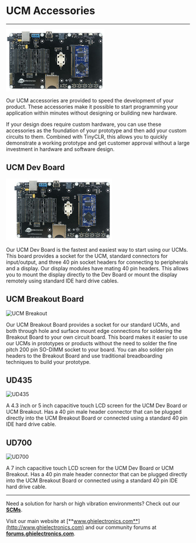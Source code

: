 # UCM Accessories
---
![G400 Dev Board](../ucm/images/ucm_dev_board_noborder.jpg)

Our UCM accessories are provided to speed the development of your product.  These accessories make it possible to start programming your application within minutes without designing or building new hardware.

If your design does require custom hardware, you can use these accessories as the foundation of your prototype and then add your custom circuits to them.  Combined with TinyCLR, this allows you to quickly demonstrate a working prototype and get customer approval without a large investment in hardware and software design.


## UCM Dev Board
![UCM Dev board](images/ucm_dev_board.jpg)

Our UCM Dev Board is the fastest and easiest way to start using our UCMs.  This board provides a socket for the UCM, standard connectors for input/output, and three 40 pin socket headers for connecting to peripherals and a display.  Our display modules have mating 40 pin headers.  This allows you to mount the display directly to the Dev Board or mount the display remotely using standard IDE hard drive cables.
  
## UCM Breakout Board
![UCM Breakout](images/ucm_breakout.jpg)

Our UCM Breakout Board provides a socket for our standard UCMs, and both through hole and surface mount edge connections for soldering the Breakout Board to your own circuit board.  This board makes it easier to use our UCMs in prototypes or products without the need to solder the fine pitch 200 pin SO-DIMM socket to your board.  You can also solder pin headers to the Breakout Board and use traditional breadboarding techniques to build your prototype.

## UD435
![UD435](images/ud435.jpg)

A 4.3 inch or 5 inch capacitive touch LCD screen for the UCM Dev Board or UCM Breakout.  Has a 40 pin male header connector that can be plugged directly into the UCM Breakout Board or connected using a standard 40 pin IDE hard drive cable.

## UD700
![UD700](images/ud700.jpg)

A 7 inch capacitive touch LCD screen for the UCM Dev Board or UCM Breakout.  Has a 40 pin male header connector that can be plugged directly into the UCM Breakout Board or connected using a standard 40 pin IDE hard drive cable.

***

Need a solution for harsh or high vibration environments?  Check out our [**SCMs**](../scm/intro.md).

Visit our main website at [**www.ghielectronics.com**](http://www.ghielectronics.com) and our community forums at [**forums.ghielectronics.com**](https://forums.ghielectronics.com/).